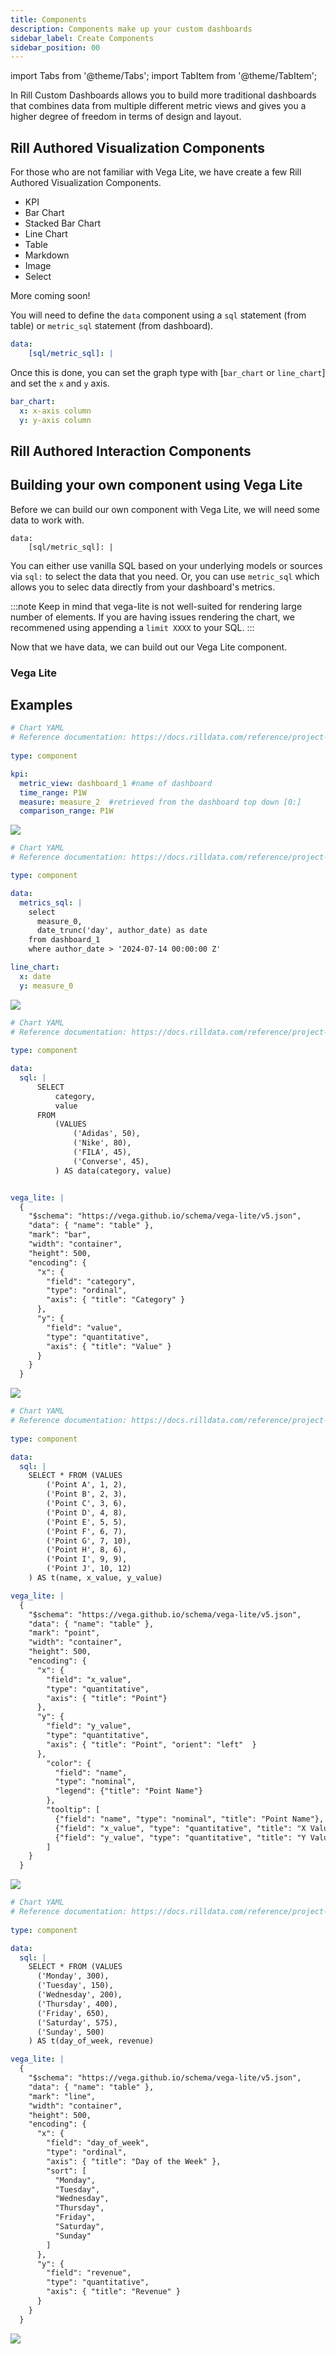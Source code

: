 ```yaml
---
title: Components
description: Components make up your custom dashboards
sidebar_label: Create Components
sidebar_position: 00
---
```


import Tabs from '@theme/Tabs';
import TabItem from '@theme/TabItem';


In Rill Custom Dashboards allows you to build more traditional dashboards that combines data from multiple different metric views and gives you a higher degree of freedom in terms of design and layout.

## Rill Authored Visualization Components
For those who are not familiar with Vega Lite, we have create a few Rill Authored Visualization Components. 
- KPI
- Bar Chart
- Stacked Bar Chart
- Line Chart
- Table
- Markdown
- Image
- Select

More coming soon!

You will need to define the `data` component using a `sql` statement (from table) or `metric_sql` statement (from dashboard).
```yaml
data:
    [sql/metric_sql]: |
```

Once this is done, you can set the graph type with [`bar_chart` or `line_chart`] and set the `x` and `y` axis.
```yaml
bar_chart:
  x: x-axis column
  y: y-axis column
```
## Rill Authored Interaction Components

## Building your own component using Vega Lite
Before we can build our own component with Vega Lite, we will need some data to work with.

```
data:
    [sql/metric_sql]: |
```
You can either use vanilla SQL based on your underlying models or sources via `sql:` to select the data that you need. Or, you can use `metric_sql` which allows you to selec data directly from your dashboard's metrics. 

:::note
Keep in mind that vega-lite is not well-suited for rendering large number of elements. If you are having issues rendering the chart, we recommened using appending a `limit XXXX` to your SQL.
:::

Now that we have data, we can build out our Vega Lite component.

### Vega Lite 



## Examples

<Tabs>
<TabItem value="KPI" label="KPI Chart " default>

```yaml
# Chart YAML
# Reference documentation: https://docs.rilldata.com/reference/project-files/charts
    
type: component

kpi:
  metric_view: dashboard_1 #name of dashboard
  time_range: P1W
  measure: measure_2  #retrieved from the dashboard top down [0:]
  comparison_range: P1W

```

<img src = '/img/build/canvasdashboard/kpi.png' class='rounded-gif' />
<br />
</TabItem>

<TabItem value="Rill_Chart" label="Rill Authored Chart " default>

```yaml
# Chart YAML
# Reference documentation: https://docs.rilldata.com/reference/project-files/charts

type: component

data:
  metrics_sql: |
    select 
      measure_0,
      date_trunc('day', author_date) as date 
    from dashboard_1
    where author_date > '2024-07-14 00:00:00 Z'

line_chart:
  x: date
  y: measure_0
```

<img src = '/img/build/canvasdashboard/rill-chart.png' class='rounded-gif' />
<br />
</TabItem>

<TabItem value="Bar" label="Vega_lite -  Bar Charts">

```yaml
# Chart YAML
# Reference documentation: https://docs.rilldata.com/reference/project-files/charts
    
type: component

data:
  sql: |
      SELECT
          category,
          value
      FROM
          (VALUES
              ('Adidas', 50),
              ('Nike', 80),
              ('FILA', 45),
              ('Converse', 45),
          ) AS data(category, value)


vega_lite: |
  {
    "$schema": "https://vega.github.io/schema/vega-lite/v5.json",
    "data": { "name": "table" },
    "mark": "bar",
    "width": "container",
    "height": 500,
    "encoding": {
      "x": {
        "field": "category",
        "type": "ordinal",
        "axis": { "title": "Category" }
      },
      "y": {
        "field": "value",
        "type": "quantitative",
        "axis": { "title": "Value" }
      }
    }
  }
```

<img src = '/img/build/canvasdashboard/bar.png' class='rounded-gif' />
<br />
</TabItem>

<TabItem value="Scatter" label="Vega_lite -  Scatter Charts">

```yaml
# Chart YAML
# Reference documentation: https://docs.rilldata.com/reference/project-files/charts
    
type: component

data:
  sql: |
    SELECT * FROM (VALUES 
        ('Point A', 1, 2),
        ('Point B', 2, 3),
        ('Point C', 3, 6),
        ('Point D', 4, 8),
        ('Point E', 5, 5),
        ('Point F', 6, 7),
        ('Point G', 7, 10),
        ('Point H', 8, 6),
        ('Point I', 9, 9),
        ('Point J', 10, 12)
    ) AS t(name, x_value, y_value)

vega_lite: |
  {
    "$schema": "https://vega.github.io/schema/vega-lite/v5.json",
    "data": { "name": "table" },
    "mark": "point",
    "width": "container",
    "height": 500,
    "encoding": {
      "x": {
        "field": "x_value",
        "type": "quantitative",
        "axis": { "title": "Point"}
      },
      "y": {
        "field": "y_value",
        "type": "quantitative",
        "axis": { "title": "Point", "orient": "left"  }
      },
        "color": {
          "field": "name",
          "type": "nominal",
          "legend": {"title": "Point Name"}
        },
        "tooltip": [
          {"field": "name", "type": "nominal", "title": "Point Name"},
          {"field": "x_value", "type": "quantitative", "title": "X Value"},
          {"field": "y_value", "type": "quantitative", "title": "Y Value"}
        ]
    }
  }
```

<img src = '/img/build/canvasdashboard/scatter.png' class='rounded-gif' />
<br />
</TabItem>

<TabItem value="Line" label="Vega_lite -  Line Charts">

```yaml
# Chart YAML
# Reference documentation: https://docs.rilldata.com/reference/project-files/charts
    
type: component

data:
  sql: |
    SELECT * FROM (VALUES 
      ('Monday', 300),
      ('Tuesday', 150),
      ('Wednesday', 200),
      ('Thursday', 400),
      ('Friday', 650),
      ('Saturday', 575),
      ('Sunday', 500)
    ) AS t(day_of_week, revenue)

vega_lite: |
  {
    "$schema": "https://vega.github.io/schema/vega-lite/v5.json",
    "data": { "name": "table" },
    "mark": "line",
    "width": "container",
    "height": 500,
    "encoding": {
      "x": {
        "field": "day_of_week",
        "type": "ordinal",
        "axis": { "title": "Day of the Week" },
        "sort": [
          "Monday",
          "Tuesday",
          "Wednesday",
          "Thursday",
          "Friday",
          "Saturday",
          "Sunday"
        ]
      },
      "y": {
        "field": "revenue",
        "type": "quantitative",
        "axis": { "title": "Revenue" }
      }
    }
  }
```
<img src = '/img/build/canvasdashboard/line.png' class='rounded-gif' />
<br />

</TabItem>

</Tabs>
